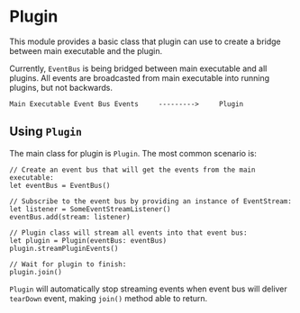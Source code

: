 #  Plugin

This module provides a basic class that plugin can use to create a bridge between main executable and the plugin.

Currently, `EventBus` is being bridged between main executable and all plugins. 
All events are broadcasted from main executable into running plugins, but not backwards.

```
Main Executable Event Bus Events     --------->     Plugin
```

## Using `Plugin`

The main class for plugin is `Plugin`. The most common scenario is:

```
// Create an event bus that will get the events from the main executable:
let eventBus = EventBus()

// Subscribe to the event bus by providing an instance of EventStream: 
let listener = SomeEventStreamListener()
eventBus.add(stream: listener)

// Plugin class will stream all events into that event bus:
let plugin = Plugin(eventBus: eventBus)
plugin.streamPluginEvents()

// Wait for plugin to finish:
plugin.join()
```

`Plugin` will automatically stop streaming events when event bus will deliver `tearDown` event, making `join()` method able to return.
